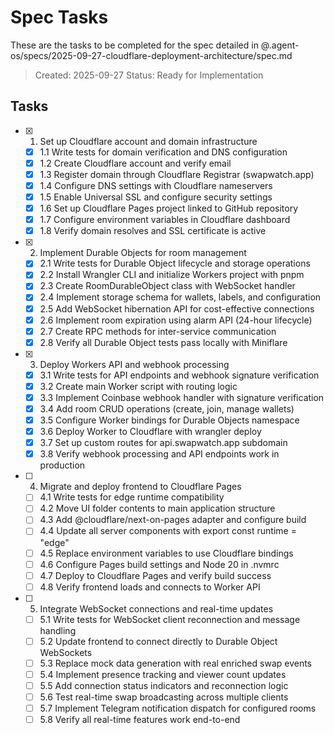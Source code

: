 # Spec Tasks

These are the tasks to be completed for the spec detailed in @.agent-os/specs/2025-09-27-cloudflare-deployment-architecture/spec.md

> Created: 2025-09-27
> Status: Ready for Implementation

## Tasks

- [x] 1. Set up Cloudflare account and domain infrastructure
  - [x] 1.1 Write tests for domain verification and DNS configuration
  - [x] 1.2 Create Cloudflare account and verify email
  - [x] 1.3 Register domain through Cloudflare Registrar (swapwatch.app)
  - [x] 1.4 Configure DNS settings with Cloudflare nameservers
  - [x] 1.5 Enable Universal SSL and configure security settings
  - [x] 1.6 Set up Cloudflare Pages project linked to GitHub repository
  - [x] 1.7 Configure environment variables in Cloudflare dashboard
  - [x] 1.8 Verify domain resolves and SSL certificate is active

- [x] 2. Implement Durable Objects for room management
  - [x] 2.1 Write tests for Durable Object lifecycle and storage operations
  - [x] 2.2 Install Wrangler CLI and initialize Workers project with pnpm
  - [x] 2.3 Create RoomDurableObject class with WebSocket handler
  - [x] 2.4 Implement storage schema for wallets, labels, and configuration
  - [x] 2.5 Add WebSocket hibernation API for cost-effective connections
  - [x] 2.6 Implement room expiration using alarm API (24-hour lifecycle)
  - [x] 2.7 Create RPC methods for inter-service communication
  - [x] 2.8 Verify all Durable Object tests pass locally with Miniflare

- [x] 3. Deploy Workers API and webhook processing
  - [x] 3.1 Write tests for API endpoints and webhook signature verification
  - [x] 3.2 Create main Worker script with routing logic
  - [x] 3.3 Implement Coinbase webhook handler with signature verification
  - [x] 3.4 Add room CRUD operations (create, join, manage wallets)
  - [x] 3.5 Configure Worker bindings for Durable Objects namespace
  - [x] 3.6 Deploy Worker to Cloudflare with wrangler deploy
  - [x] 3.7 Set up custom routes for api.swapwatch.app subdomain
  - [x] 3.8 Verify webhook processing and API endpoints work in production

- [ ] 4. Migrate and deploy frontend to Cloudflare Pages
  - [ ] 4.1 Write tests for edge runtime compatibility
  - [ ] 4.2 Move UI folder contents to main application structure
  - [ ] 4.3 Add @cloudflare/next-on-pages adapter and configure build
  - [ ] 4.4 Update all server components with export const runtime = "edge"
  - [ ] 4.5 Replace environment variables to use Cloudflare bindings
  - [ ] 4.6 Configure Pages build settings and Node 20 in .nvmrc
  - [ ] 4.7 Deploy to Cloudflare Pages and verify build success
  - [ ] 4.8 Verify frontend loads and connects to Worker API

- [ ] 5. Integrate WebSocket connections and real-time updates
  - [ ] 5.1 Write tests for WebSocket client reconnection and message handling
  - [ ] 5.2 Update frontend to connect directly to Durable Object WebSockets
  - [ ] 5.3 Replace mock data generation with real enriched swap events
  - [ ] 5.4 Implement presence tracking and viewer count updates
  - [ ] 5.5 Add connection status indicators and reconnection logic
  - [ ] 5.6 Test real-time swap broadcasting across multiple clients
  - [ ] 5.7 Implement Telegram notification dispatch for configured rooms
  - [ ] 5.8 Verify all real-time features work end-to-end